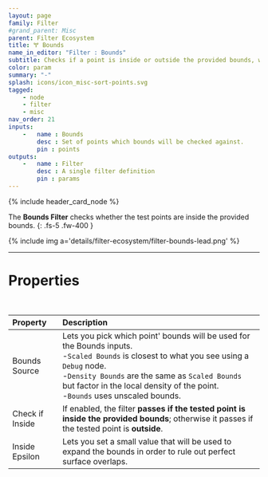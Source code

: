```yaml
---
layout: page
family: Filter
#grand_parent: Misc
parent: Filter Ecosystem
title: 🝖 Bounds
name_in_editor: "Filter : Bounds"
subtitle: Checks if a point is inside or outside the provided bounds, with options for bounds types and an epsilon adjustment.
color: param
summary: "-"
splash: icons/icon_misc-sort-points.svg
tagged: 
    - node
    - filter
    - misc
nav_order: 21
inputs:
    -   name : Bounds
        desc : Set of points which bounds will be checked against.
        pin : points
outputs:
    -   name : Filter
        desc : A single filter definition
        pin : params
---
```


{% include header_card_node %}

The **Bounds Filter** checks whether the test points are inside the provided bounds.
{: .fs-5 .fw-400 } 


{% include img a='details/filter-ecosystem/filter-bounds-lead.png' %}

---
# Properties
<br>

| Property       | Description          |
|:-------------|:------------------|
| Bounds Source          | Lets you pick which point' bounds will be used for the Bounds inputs.<br>-`Scaled Bounds` is closest to what you see using a `Debug` node.<br>-`Density Bounds` are the same as `Scaled Bounds` but factor in the local density of the point.<br>-`Bounds` uses unscaled bounds. |
| Check if Inside | If enabled, the filter **passes if the tested point is inside the provided bounds**; otherwise it passes if the tested point is **outside**.  |
| Inside Epsilon | Lets you set a small value that will be used to expand the bounds in order to rule out perfect surface overlaps. |